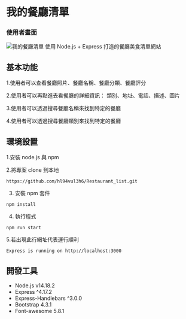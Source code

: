 # 我的餐廳清單

### 使用者畫面
![我的餐廳清單](./public/image/screenshot.jpg)
使用 Node.js + Express 打造的餐廳美食清單網站

## 基本功能
1.使用者可以查看餐廳照片、餐廳名稱、餐廳分類、餐廳評分

2.使用者可以再點進去看餐廳的詳細資訊：
類別、地址、電話、描述、圖片

3.使用者可以透過搜尋餐廳名稱來找到特定的餐廳

4.使用者可以透過搜尋餐廳類別來找到特定的餐廳

## 環境設置
1.安裝 node.js 與 npm

2.將專案 clone 到本地
```
https://github.com/hl94vul3h6/Restaurant_list.git
```
3. 安裝 npm 套件

```
npm install
```
4. 執行程式

```
npm run start
```
5.若出現此行網址代表運行順利
```
Express is running on http://localhost:3000
```

## 開發工具
* Node.js v14.18.2
* Express ^4.17.2
* Express-Handlebars ^3.0.0
* Bootstrap 4.3.1
* Font-awesome 5.8.1